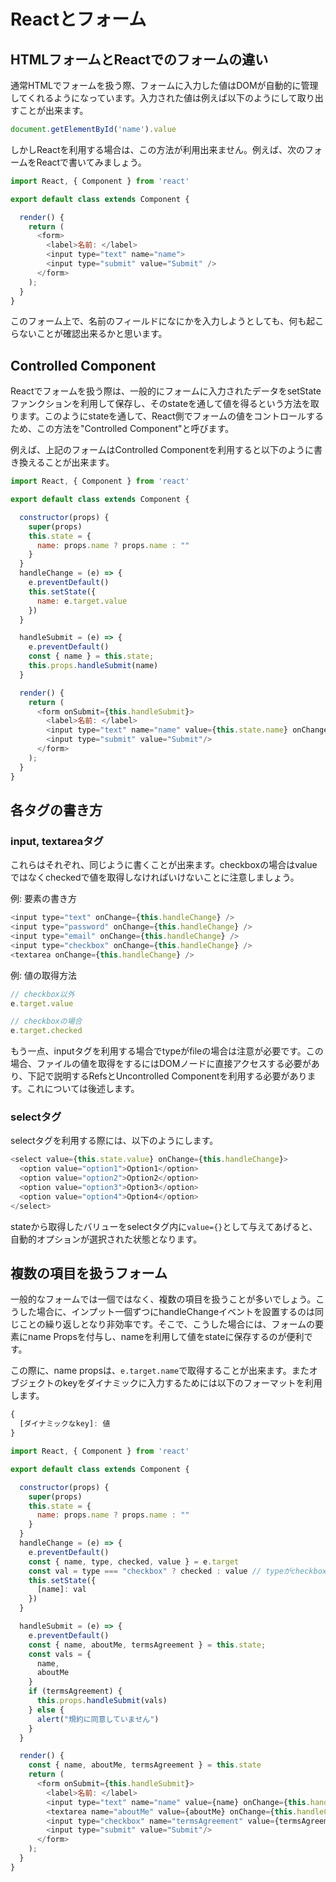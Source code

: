 # Reactとフォーム

## HTMLフォームとReactでのフォームの違い

通常HTMLでフォームを扱う際、フォームに入力した値はDOMが自動的に管理してくれるようになっています。入力された値は例えば以下のようにして取り出すことが出来ます。

```js
document.getElementById('name').value
```

しかしReactを利用する場合は、この方法が利用出来ません。例えば、次のフォームをReactで書いてみましょう。

```js
import React, { Component } from 'react'

export default class extends Component {

  render() {
    return (
      <form>
        <label>名前: </label>
        <input type="text" name="name">
        <input type="submit" value="Submit" />
      </form>
    );
  }
}
```

このフォーム上で、名前のフィールドになにかを入力しようとしても、何も起こらないことが確認出来るかと思います。

## Controlled Component

Reactでフォームを扱う際は、一般的にフォームに入力されたデータをsetStateファンクションを利用して保存し、そのstateを通して値を得るという方法を取ります。このようにstateを通して、React側でフォームの値をコントロールするため、この方法を"Controlled Component"と呼びます。

例えば、上記のフォームはControlled Componentを利用すると以下のように書き換えることが出来ます。

```js
import React, { Component } from 'react'

export default class extends Component {

  constructor(props) {
    super(props)
    this.state = {
      name: props.name ? props.name : ""
    }
  }
  handleChange = (e) => {
    e.preventDefault()
    this.setState({
      name: e.target.value
    })
  }

  handleSubmit = (e) => {
    e.preventDefault()
    const { name } = this.state;
    this.props.handleSubmit(name)
  }

  render() {
    return (
      <form onSubmit={this.handleSubmit}>
        <label>名前: </label>
        <input type="text" name="name" value={this.state.name} onChange={this.handleChange} />
        <input type="submit" value="Submit"/>
      </form>
    );
  }
}
```

## 各タグの書き方

### input, textareaタグ

これらはそれぞれ、同じように書くことが出来ます。checkboxの場合はvalueではなくcheckedで値を取得しなければいけないことに注意しましょう。

例: 要素の書き方

```js
<input type="text" onChange={this.handleChange} />
<input type="password" onChange={this.handleChange} />
<input type="email" onChange={this.handleChange} />
<input type="checkbox" onChange={this.handleChange} />
<textarea onChange={this.handleChange} />
```

例: 値の取得方法

```js
// checkbox以外
e.target.value

// checkboxの場合
e.target.checked
```

もう一点、inputタグを利用する場合でtypeがfileの場合は注意が必要です。この場合、ファイルの値を取得をするにはDOMノードに直接アクセスする必要があり、下記で説明するRefsとUncontrolled Componentを利用する必要があります。これについては後述します。


### selectタグ

selectタグを利用する際には、以下のようにします。

```js
<select value={this.state.value} onChange={this.handleChange}>
  <option value="option1">Option1</option>
  <option value="option2">Option2</option>
  <option value="option3">Option3</option>
  <option value="option4">Option4</option>
</select>
```

stateから取得したバリューをselectタグ内に`value={}`として与えてあげると、自動的オプションが選択された状態となります。

## 複数の項目を扱うフォーム

一般的なフォームでは一個ではなく、複数の項目を扱うことが多いでしょう。こうした場合に、インプット一個ずつにhandleChangeイベントを設置するのは同じことの繰り返しとなり非効率です。そこで、こうした場合には、フォームの要素にname Propsを付与し、nameを利用して値をstateに保存するのが便利です。

この際に、name propsは、`e.target.name`で取得することが出来ます。またオブジェクトのkeyをダイナミックに入力するためには以下のフォーマットを利用します。

```js
{
  [ダイナミックなkey]: 値
}
```

```js
import React, { Component } from 'react'

export default class extends Component {

  constructor(props) {
    super(props)
    this.state = {
      name: props.name ? props.name : ""
    }
  }
  handleChange = (e) => {
    e.preventDefault()
    const { name, type, checked, value } = e.target
    const val = type === "checkbox" ? checked : value // typeがcheckboxの場合と他の場合とで分ける
    this.setState({
      [name]: val
    })
  }

  handleSubmit = (e) => {
    e.preventDefault()
    const { name, aboutMe, termsAgreement } = this.state;
    const vals = {
      name,
      aboutMe
    }
    if (termsAgreement) {
      this.props.handleSubmit(vals)
    } else {
      alert("規約に同意していません")
    }
  }

  render() {
    const { name, aboutMe, termsAgreement } = this.state
    return (
      <form onSubmit={this.handleSubmit}>
        <label>名前: </label>
        <input type="text" name="name" value={name} onChange={this.handleChange} />
        <textarea name="aboutMe" value={aboutMe} onChange={this.handleChange} />
        <input type="checkbox" name="termsAgreement" value={termsAgreement} onChange={this.handleChange} />
        <input type="submit" value="Submit"/>
      </form>
    );
  }
}
```